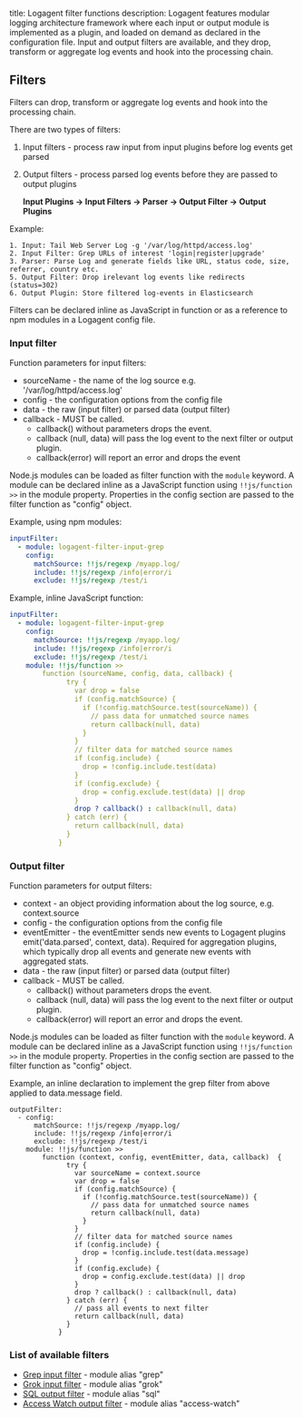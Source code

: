 title: Logagent filter functions
description: Logagent features modular logging architecture framework where each input or output module is implemented as a plugin, and loaded on demand as declared in the configuration file. Input and output filters are available, and they drop, transform or aggregate log events and hook into the processing chain. 

## Filters

Filters can drop, transform or aggregate log events and hook into the processing chain. 

There are two types of filters:

1. Input filters - process raw input from input plugins before log events get parsed
2. Output filters - process parsed log events before they are passed to output plugins


   __Input Plugins -> **Input Filters** -> Parser -> **Output Filter** -> Output Plugins__


Example: 
```
1. Input: Tail Web Server Log -g '/var/log/httpd/access.log'
2. Input Filter: Grep URLs of interest 'login|register|upgrade'   
3. Parser: Parse Log and generate fields like URL, status code, size, referrer, country etc.
5. Output Filter: Drop irelevant log events like redirects (status=302)
6. Output Plugin: Store filtered log-events in Elasticsearch
```

Filters can be declared inline as JavaScript in function or as a reference to npm modules in a Logagent config file. 

### Input filter

Function parameters for input filters:

- sourceName - the name of the log source e.g. '/var/log/httpd/access.log'
- config - the configuration options from the config file 
- data - the raw (input filter) or parsed data (output filter)
- callback - MUST be called. 
  - callback() without parameters drops the event. 
  - callback (null, data) will pass the log event to the next filter or output plugin. 
  - callback(error) will report an error and drops the event

Node.js modules can be loaded as filter function with the ```module``` keyword.
A module can be declared inline as a JavaScript function using ```!!js/function >>``` in the module property. Properties in the config section are passed to the filter function as "config" object.

Example, using npm modules: 
```yaml
inputFilter:
  - module: logagent-filter-input-grep
    config:
      matchSource: !!js/regexp /myapp.log/
      include: !!js/regexp /info|error/i
      exclude: !!js/regexp /test/i
```

Example, inline JavaScript function:

```yaml
inputFilter:
  - module: logagent-filter-input-grep
    config:
      matchSource: !!js/regexp /myapp.log/
      include: !!js/regexp /info|error/i
      exclude: !!js/regexp /test/i
    module: !!js/function >> 
        function (sourceName, config, data, callback) {
              try {
                var drop = false
                if (config.matchSource) {
                  if (!config.matchSource.test(sourceName)) {
                    // pass data for unmatched source names
                    return callback(null, data)
                  }
                }
                // filter data for matched source names
                if (config.include) {
                  drop = !config.include.test(data)
                }
                if (config.exclude) {
                  drop = config.exclude.test(data) || drop
                }
                drop ? callback() : callback(null, data)
              } catch (err) {
                return callback(null, data)
              }
            }
```

### Output filter

Function parameters for output filters:

- context - an object providing information about the log source, e.g. context.source 
- config - the configuration options from the config file
- eventEmitter - the eventEmitter sends new events to Logagent plugins emit('data.parsed', context, data). Required for aggregation plugins, which typically drop all events and generate new events with aggregated stats. 
- data - the raw (input filter) or parsed data (output filter)
- callback - MUST be called. 
  - callback() without parameters drops the event. 
  - callback (null, data) will pass the log event to the next filter or output plugin. 
  - callback(error) will report an error and drops the event.

Node.js modules can be loaded as filter function with the ```module``` keyword.
A module can be declared inline as a JavaScript function using ```!!js/function >>``` in the module property. Properties in the config section are passed to the filter function as "config" object.

Example, an inline declaration to implement the grep filter from above applied to data.message field. 

```
outputFilter:
  - config:
      matchSource: !!js/regexp /myapp.log/
      include: !!js/regexp /info|error/i
      exclude: !!js/regexp /test/i
    module: !!js/function >> 
        function (context, config, eventEmitter, data, callback)  {
              try {
                var sourceName = context.source
                var drop = false
                if (config.matchSource) {
                  if (!config.matchSource.test(sourceName)) {
                    // pass data for unmatched source names
                    return callback(null, data)
                  }
                }
                // filter data for matched source names
                if (config.include) {
                  drop = !config.include.test(data.message)
                }
                if (config.exclude) {
                  drop = config.exclude.test(data) || drop
                }
                drop ? callback() : callback(null, data)
              } catch (err) {
                // pass all events to next filter
                return callback(null, data)
              }
            }
```

### List of available filters

- [Grep input filter](./input-filter-grep) - module alias "grep"
- [Grok input filter](./input-filter-grok) - module alias "grok"
- [SQL output filter](./output-filter-sql) - module alias "sql"
- [Access Watch output filter](./output-filter-accesswatch) - module alias "access-watch"
